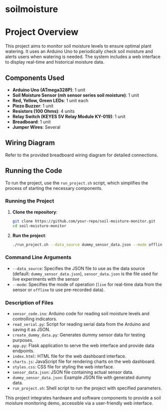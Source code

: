 # soilmoisture
# Project Overview

This project aims to monitor soil moisture levels to ensure optimal plant watering. It uses an Arduino Uno to periodically check soil moisture and alerts users when watering is needed. The system includes a web interface to display real-time and historical moisture data.

## Components Used
- **Arduino Uno (ATmega328P)**: 1 unit
- **Soil Moisture Sensor (mh sensor series soil moisture)**: 1 unit
- **Red, Yellow, Green LEDs**: 1 unit each
- **Piezo Buzzer**: 1 unit
- **Resistors (100 Ohms)**: 4 units
- **Relay Switch (KEYES 5V Relay Module KY-019)**: 1 unit
- **Breadboard**: 1 unit
- **Jumper Wires**: Several

## Wiring Diagram
Refer to the provided breadboard wiring diagram for detailed connections.

## Running the Code

To run the project, use the `run_project.sh` script, which simplifies the process of starting the necessary components.

### Running the Project
1. **Clone the repository**:
    ```sh
    git clone https://github.com/your-repo/soil-moisture-monitor.git
    cd soil-moisture-monitor
    ```

2. **Run the project**:
    ```sh
    ./run_project.sh --data_source dummy_sensor_data.json --mode offline
    ```

### Command Line Arguments
- `--data_source`: Specifies the JSON file to use as the data source (default: `dummy_sensor_data.json`),  `sensor_data.json` is the file used for live experiments with the sensor
- `--mode`: Specifies the mode of operation (`live` for real-time data from the sensor or `offline` to use pre-recorded data).

### Description of Files
- `sensor_code.ino`: Arduino code for reading soil moisture levels and controlling indicators.
- `read_serial.py`: Script for reading serial data from the Arduino and saving it as JSON.
- `create_dummy_data.py`: Generates dummy sensor data for testing purposes.
- `app.py`: Flask application to serve the web interface and provide data endpoints.
- `index.html`: HTML file for the web dashboard interface.
- `charts.js`: JavaScript file for rendering charts on the web dashboard.
- `styles.css`: CSS file for styling the web interface.
- `sensor_data.json`: JSON file containing actual sensor data.
- `dummy_sensor_data.json`: Example JSON file with generated dummy data.
- `run_project.sh`: Shell script to run the project with specified parameters.

This project integrates hardware and software components to provide a soil moisture monitoring demo, accessible via a user-friendly web interface.
